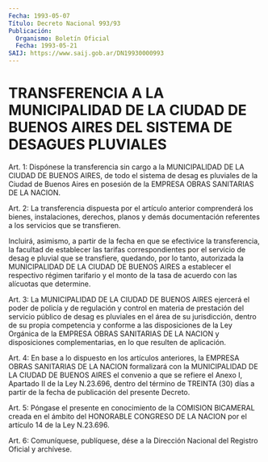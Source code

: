 ```yaml
---
Fecha: 1993-05-07
Título: Decreto Nacional 993/93
Publicación:
  Organismo: Boletín Oficial
  Fecha: 1993-05-21
SAIJ: https://www.saij.gob.ar/DN19930000993
---
```

# TRANSFERENCIA A LA MUNICIPALIDAD DE LA CIUDAD DE BUENOS AIRES DEL SISTEMA DE DESAGUES PLUVIALES

<a id="1"></a>
Art. 1: Dispónese la transferencia sin cargo a la MUNICIPALIDAD DE LA  CIUDAD  DE  BUENOS  AIRES,  de  todo  el sistema de desag es pluviales de la Ciudad de Buenos Aires en posesión  de  la  EMPRESA OBRAS SANITARIAS DE LA NACION.

<a id="2"></a>
Art.  2:  La  transferencia dispuesta por el artículo anterior comprenderá los bienes,  instalaciones,  derechos,  planos  y demás documentación  referentes  a  los  servicios  que  se  transfieren.

Incluirá,  asimismo,  a partir de la fecha en que se efectivice  la transferencia, la facultad de establecer las tarifas correspondientes  por  el  servicio  de  desag  e  pluvial  que  se transfiere, quedando, por  lo tanto, autorizada la MUNICIPALIDAD DE LA  CIUDAD  DE  BUENOS AIRES a  establecer  el  respectivo  régimen tarifario y el monto  de  la  tasa de acuerdo con las alícuotas que determine.

<a id="3"></a>
Art. 3: La MUNICIPALIDAD DE LA CIUDAD DE BUENOS AIRES ejercerá el poder  de  policía  y  de  regulación  y  control  en materia de prestación  del servicio público de desag es pluviales en  el  área de su jurisdicción,  dentro  de  su propia competencia y conforme a las  disposiciones  de  la  Ley  Orgánica    de  la  EMPRESA  OBRAS SANITARIAS DE LA NACION y disposiciones complementarias,  en lo que resulten de aplicación.

<a id="4"></a>
Art. 4: En base a lo dispuesto en los artículos anteriores, la EMPRESA    OBRAS   SANITARIAS  DE  LA  NACION  formalizará  con  la MUNICIPALIDAD DE LA  CIUDAD  DE  BUENOS  AIRES el convenio a que se refiere  el  Anexo I, Apartado II de la Ley  N.23.696,  dentro  del término de TREINTA  (30)  días  a partir de la fecha de publicación del presente Decreto.

<a id="5"></a>
Art.  5:  Póngase  el  presente en conocimiento de la COMISION BICAMERAL creada en el ámbito  del  HONORABLE CONGRESO DE LA NACION por el artículo 14 de la Ley N.23.696.

<a id="6"></a>
Art.  6: Comuníquese, publíquese, dése a la Dirección Nacional del Registro Oficial y archívese.